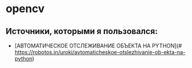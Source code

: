 # opencv

## Источники, которыми я пользовался: 
+ [АВТОМАТИЧЕСКОЕ ОТСЛЕЖИВАНИЕ ОБЪЕКТА НА PYTHON](# https://robotos.in/uroki/avtomaticheskoe-otslezhivanie-ob-ekta-na-python)


